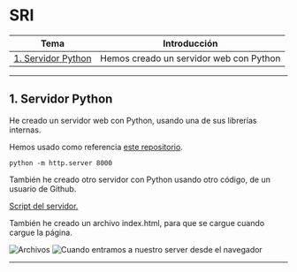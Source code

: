 # SRI
| **Tema**  | **Introducción**  |
|---|---|
| [1. Servidor Python](README.md#1-servidor-python)  | Hemos creado un servidor web con Python |

___

## 1. Servidor Python
He creado un servidor web con Python, usando una de sus librerías internas.

Hemos usado como referencia [este repositorio](https://gist.github.com/bxt/3491401).

`python -m http.server 8000`

También he creado otro servidor con Python usando otro código, de un usuario de Github.

[Script del servidor.](https://github.com/python/cpython/blob/main/Lib/http/server.py)

También he creado un archivo index.html, para que se cargue cuando cargue la página.

![Archivos](/Imágenes/ej1.1.png)
![Cuando entramos a nuestro server desde el navegador](/Imágenes/ej1.1.png)

___
